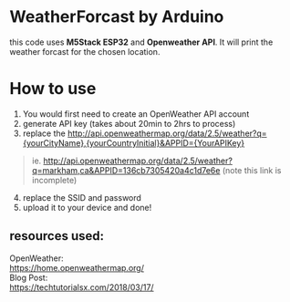 # WeatherForcast by Arduino

this code uses **M5Stack ESP32** and **Openweather API**. 
It will print the weather forcast for the chosen location.

# How to use
1. You would first need to create an OpenWeather API account 
2. generate API key (takes about 20min to 2hrs to process)
3. replace the http://api.openweathermap.org/data/2.5/weather?q={yourCityName},{yourCountryInitial}&APPID={YourAPIKey}
> ie. http://api.openweathermap.org/data/2.5/weather?q=markham,ca&APPID=136cb7305420a4c1d7e6e (note this link is incomplete)
4. replace the SSID and password
5. upload it to your device and done! 



## resources used: 
OpenWeather:  
https://home.openweathermap.org/  
Blog Post:  
https://techtutorialsx.com/2018/03/17/  

